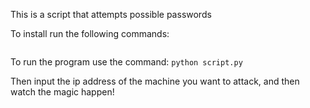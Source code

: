 This is a script that attempts possible passwords

To install run the following commands:
```pip install -r requirements.txt
```

To run the program use the command:
```python script.py```

Then input the ip address of the machine you want to attack, and then watch the magic happen!
